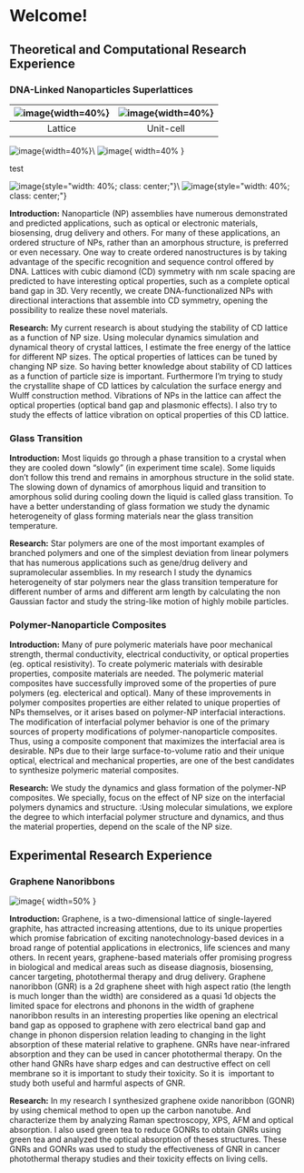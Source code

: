 # Welcome!


## Theoretical and Computational Research Experience
### DNA-Linked Nanoparticles Superlattices


| ![image](./images/dnanp_lattice.gif){width=40%} |  ![image](./images/dnanp2.gif){width=40%} |
|:---:|:---:|
|Lattice|Unit-cell|


![image](./images/dnanp_lattice.gif){width=40%}\  ![image](./images/dnanp2.gif){ width=40% }

test

![image](./images/dnanp_lattice.gif){style="width: 40%; class: center;"}\  ![image](./images/dnanp2.gif){style="width: 40%; class: center;"}

**Introduction:** Nanoparticle (NP) assemblies have numerous demonstrated and predicted applications, such as optical or electronic materials, biosensing, drug delivery and others. For many of these applications, an ordered structure of NPs, rather than an amorphous structure, is preferred or even necessary. One way to create ordered nanostructures is by taking advantage of the specific recognition and sequence control offered by DNA. Lattices with cubic diamond (CD) symmetry with nm scale spacing are predicted to have interesting optical properties, such as a complete optical band gap in 3D. Very recently, we create DNA-functionalized NPs with directional interactions that assemble into CD symmetry, opening the possibility to realize these novel materials.


**Research:** My current research is about studying the stability of CD lattice as a function of NP size. Using molecular dynamics simulation and dynamical theory of crystal lattices, I estimate the free energy of the lattice for different NP sizes. The optical properties of lattices can be tuned by changing NP size. So having better knowledge about stability of CD lattices as a function of particle size is important. Furthermore I’m trying to study the crystallite shape of CD lattices by calculation the surface energy and Wulff construction method. Vibrations of NPs in the lattice can affect the optical properties (optical band gap and plasmonic effects). I also try to study the effects of lattice vibration on optical properties of this CD lattice.




### Glass Transition

**Introduction:** Most liquids go through a phase transition to a crystal when they are cooled down “slowly” (in experiment time scale). Some liquids don’t follow this trend and remains in amorphous structure in the solid state. The slowing down of dynamics of amorphous liquid and transition to amorphous solid during cooling down the liquid is called glass transition. To have a better understanding of glass formation we study the dynamic heterogeneity of glass forming materials near the glass transition temperature.

**Research:** Star polymers are one of the most important examples of branched polymers and one of the simplest deviation from linear polymers that has numerous applications such as gene/drug delivery and supramolecular assemblies. In my research I study the dynamics heterogeneity of star polymers near the glass transition temperature for different number of arms and different arm length by calculating the non Gaussian factor and study the string-like motion of highly mobile particles.


### Polymer-Nanoparticle Composites

**Introduction:** Many of pure polymeric materials have poor mechanical strength, thermal conductivity, electrical conductivity, or optical properties (eg. optical resistivity). To create polymeric materials with desirable properties, composite materials are needed. The polymeric material composites have successfully improved some of the properties of pure polymers (eg. electerical and optical). Many of these improvements in polymer composites properties are either related to unique properties of NPs themselves, or it arises based on polymer-NP interfacial interactions. The modification of interfacial polymer behavior is one of the primary sources of property modifications of polymer-nanoparticle composites. Thus, using a composite component that maximizes the interfacial area is desirable. NPs due to their large surface-to-volume ratio and their unique optical, electrical and mechanical properties, are one of the best candidates to synthesize polymeric material composites.

**Research:** We study the dynamics and glass formation of the polymer-NP composites. We specially, focus on the effect of NP size on the interfacial polymers dynamics and structure. :Using molecular simulations, we explore the degree to which interfacial polymer structure and dynamics, and thus the material properties, depend on the scale of the NP size.




## Experimental Research Experience
### Graphene Nanoribbons


![image](./images/afm.jpg){ width=50% }

**Introduction:** Graphene, is a two-dimensional lattice of single-layered graphite, has attracted increasing attentions, due to its unique properties which promise fabrication of exciting nanotechnology-based devices in a broad range of potential applications in electronics, life sciences and many others. In recent years, graphene-based materials offer promising progress in biological and medical areas such as disease diagnosis, biosensing, cancer targeting, photothermal therapy and drug delivery. Graphene nanoribbon (GNR) is a 2d graphene sheet with high aspect ratio (the length is much longer than the width) are considered as a quasi 1d objects the limited space for electrons and phonons in the width of graphene nanoribbon results in an interesting properties like opening an electrical band gap as opposed to graphene with zero electrical band gap and change in phonon dispersion relation leading to changing in the light absorption of these material relative to graphene. GNRs have near-infrared absorption and they can be used in cancer photothermal therapy. On the other hand GNRs have sharp edges and can destructive effect on cell membrane so it is important to study their toxicity. So it is  important to study both useful and harmful aspects of GNR.

**Research:** In my research I synthesized graphene oxide nanoribbon (GONR) by using chemical method to open up the carbon nanotube. And characterize them by analyzing Raman spectroscopy, XPS, AFM and optical absorption. I also used green tea to reduce GONRs to obtain GNRs using green tea and analyzed the optical absorption of theses structures. These GNRs and GONRs was used to study the effectiveness of GNR in cancer photothermal therapy studies and their toxicity effects on living cells.





